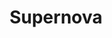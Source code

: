 ---
title: Supernova
intro: Supernova allows you to create animations, navigations, localizations, get production code.
linkurl: http://www.supernova.io
category:
- Design-to-code
logo: "supernova.svg"
---